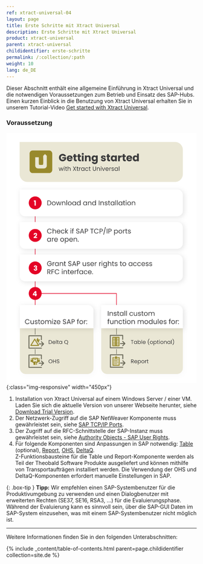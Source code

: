 ```yaml
---
ref: xtract-universal-04
layout: page
title: Erste Schritte mit Xtract Universal
description: Erste Schritte mit Xtract Universal
product: xtract-universal
parent: xtract-universal
childidentifier: erste-schritte
permalink: /:collection/:path
weight: 10
lang: de_DE
---
```


Dieser Abschnitt enthält eine allgemeine Einführung in Xtract Universal und die notwendigen Voraussetzungen zum Betrieb und Einsatz des SAP-Hubs.<br>
Einen kurzen Einblick in die Benutzung von Xtract Universal erhalten Sie in unserem Tutorial-Video [Get started with Xtract Universal](https://www.youtube.com/watch?v=pdlsfm0dLMA).

### Voraussetzung

![XU-getting-started](/img/content/xu/getting-started-with-xu.png){:class="img-responsive" width="450px"}

1. Installation von Xtract Universal auf einem Windows Server / einer VM. Laden Sie sich die aktuelle Version von unserer Webseite herunter, siehe [Download Trial Version](https://theobald-software.com/en/download-trial).
2. Der Netzwerk-Zugriff auf die SAP NetWeaver Komponente muss gewährleistet sein, siehe [SAP TCP/IP Ports](https://kb.theobald-software.com/sap/sap-tcpip-ports). 
3. Der Zugriff auf die RFC-Schnittstelle der SAP-Instanz muss gewährleistet sein, siehe [Authority Objects - SAP User Rights](https://kb.theobald-software.com/sap/authority-objects-sap-user-rights).
4. Für folgende Komponenten sind Anpassungen in SAP notwendig: [Table](./sap-customizing/funktionsbaustein-fuer-table-extraktion) (optional), [Report](./sap-customizing/report-funktionsbaustein-installieren), [OHS](./sap-customizing/vorbereitung-fuer-ohs-im-bw), [DeltaQ](./sap-customizing/customizing-fuer-deltaq). <br>
Z-Funktionsbausteine für die Table und Report-Komponente werden als Teil der Theobald Software Produkte ausgeliefert und können mithilfe von Transportaufträgen installiert werden. 
Die Verwendung der OHS und DeltaQ-Komponenten erfordert manuelle Einstellungen in SAP. 

{: .box-tip }
**Tipp:** Wir empfehlen einen SAP-Systembenutzer für die Produktivumgebung zu verwenden und einen Dialogbenutzer mit erweiterten Rechten (SE37, SE16, RSA3, ...) für die Evaluierungsphase.
Während der Evaluierung kann es sinnvoll sein, über die SAP-GUI Daten im SAP-System einzusehen, was mit einem SAP-Systembenutzer nicht möglich ist.


******

Weitere Informationen finden Sie in den folgenden Unterabschnitten:

{% include _content/table-of-contents.html parent=page.childidentifier collection=site.de %}
